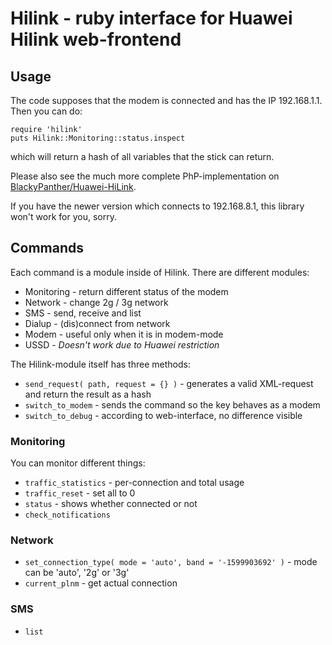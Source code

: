 # Hilink - ruby interface for Huawei Hilink web-frontend

## Usage

The code supposes that the modem is connected and has the IP
192.168.1.1. Then you can do:

````
require 'hilink'
puts Hilink::Monitoring::status.inspect
````

which will return a hash of all variables that the stick can return.

Please also see the much more complete PhP-implementation on
[BlackyPanther/Huawei-HiLink](https://github.com/BlackyPanther/Huawei-HiLink).

If you have the newer version which connects to 192.168.8.1, this library
won't work for you, sorry.

## Commands

Each command is a module inside of Hilink. There are different modules:

- Monitoring - return different status of the modem
- Network - change 2g / 3g network
- SMS - send, receive and list
- Dialup - (dis)connect from network
- Modem - useful only when it is in modem-mode
- USSD - *Doesn't work due to Huawei restriction*

The Hilink-module itself has three methods:
- `send_request( path, request = {} )` - generates a valid XML-request and return
the result as a hash
- `switch_to_modem` - sends the command so the key behaves as a modem
- `switch_to_debug` - according to web-interface, no difference visible

### Monitoring

You can monitor different things:

- `traffic_statistics` - per-connection and total usage
- `traffic_reset` - set all to 0
- `status` - shows whether connected or not
- `check_notifications`

### Network

- `set_connection_type( mode = 'auto', band = '-1599903692' )` - mode
can be 'auto', '2g' or '3g'
- `current_plnm` - get actual connection

### SMS

- `list`
